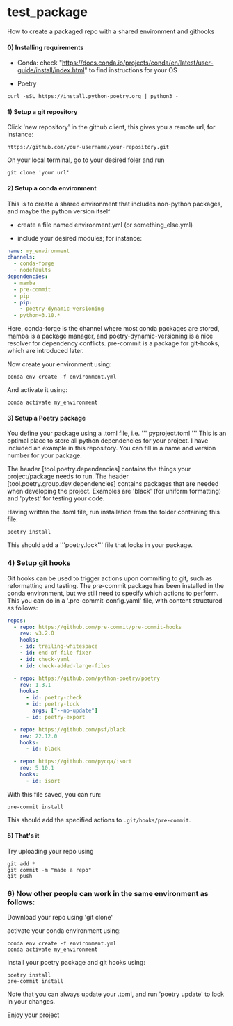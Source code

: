 # test_package

How to create a packaged repo with a shared environment and githooks

#### 0) Installing requirements
  - Conda: check "https://docs.conda.io/projects/conda/en/latest/user-guide/install/index.html" to find instructions for your OS
  
  - Poetry 
  ```
  curl -sSL https://install.python-poetry.org | python3 -
  ```


#### 1) Setup a git repository

Click 'new repository' in the github client, this gives you a remote url, for instance:
```[
https://github.com/your-username/your-repository.git
```

On your local terminal, go to your desired foler and run
```
git clone 'your url'
```

#### 2) Setup a conda environment

This is to create a shared environment that includes non-python packages, and maybe the python version itself

  - create a file named environment.yml (or something_else.yml)
  
  - include your desired modules; for instance:
  ```yaml
  name: my_environment
  channels:
    - conda-forge
    - nodefaults
dependencies:
    - mamba
    - pre-commit
    - pip
    - pip:
      - poetry-dynamic-versioning
    - python=3.10.*
  ```  
  Here, conda-forge is the channel where most conda packages are stored, mamba is a package manager, and  poetry-dynamic-versioning is a nice resolver for dependency conflicts. pre-commit is a package for git-hooks, which are introduced later.


Now create your environment using:
```
conda env create -f environment.yml
```

And activate it using:
```
conda activate my_environment
```


#### 3) Setup a Poetry package
You define your package using a .toml file, i.e.
'''
pyproject.toml
'''
This is an optimal place to store all python dependencies for your project.
I have included an example in this repository. You can fill in a name and version number for your package.

The header [tool.poetry.dependencies] contains the things your project/package needs to run.
The header [tool.poetry.group.dev.dependencies] contains packages that are needed when developing the project. Examples are 'black' (for uniform formatting) and 'pytest' for testing your code.



Having written the .toml file, run installation from the folder containing this file:
```
poetry install
```

This should add a '''poetry.lock''' file that locks in your package.

### 4) Setup git hooks

Git hooks can be used to trigger actions upon commiting to git, such as reformatting and tasting.
The pre-commit package has been installed in the conda environment, but we still need to specify which actions to perform.
This you can do in a '.pre-commit-config.yaml' file, with content structured as follows:

```yaml
repos:
  - repo: https://github.com/pre-commit/pre-commit-hooks
    rev: v3.2.0
    hooks:
    - id: trailing-whitespace
    - id: end-of-file-fixer
    - id: check-yaml
    - id: check-added-large-files

  - repo: https://github.com/python-poetry/poetry
    rev: 1.3.1
    hooks:
      - id: poetry-check
      - id: poetry-lock
        args: ["--no-update"]
      - id: poetry-export

  - repo: https://github.com/psf/black
    rev: 22.12.0
    hooks:
      - id: black

  - repo: https://github.com/pycqa/isort
    rev: 5.10.1
    hooks:
      - id: isort
```

With this file saved, you can run:

```
pre-commit install
```

This should add the specified actions to `.git/hooks/pre-commit`.

#### 5) That's it

Try uploading your repo using
```
git add *
git commit -m "made a repo"
git push
```


### 6) Now other people can work in the same environment as follows:

Download your repo using 'git clone'

activate your conda environment using:
```
conda env create -f environment.yml
conda activate my_environment
```

Install your poetry package and git hooks using:

```
poetry install
pre-commit install
```

Note that you can always update your .toml, and run 'poetry update' to lock in your changes.

Enjoy your project

